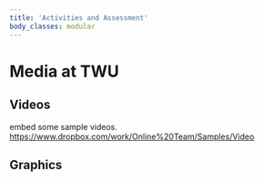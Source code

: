 ```yaml
---
title: 'Activities and Assessment'
body_classes: modular
---
```


# Media at TWU


## Videos
embed some sample videos.
https://www.dropbox.com/work/Online%20Team/Samples/Video

## Graphics